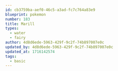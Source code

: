```yaml
---
id: cb3759ba-aef0-46c5-a3ad-fc7c764a83e9
blueprint: pokemon
number: 183
title: Marill
types:
  - water
  - fairy
author: 4d8d6ede-5963-429f-9c2f-74b897007e0c
updated_by: 4d8d6ede-5963-429f-9c2f-74b897007e0c
updated_at: 1716142574
tags:
  - basic
---
```

